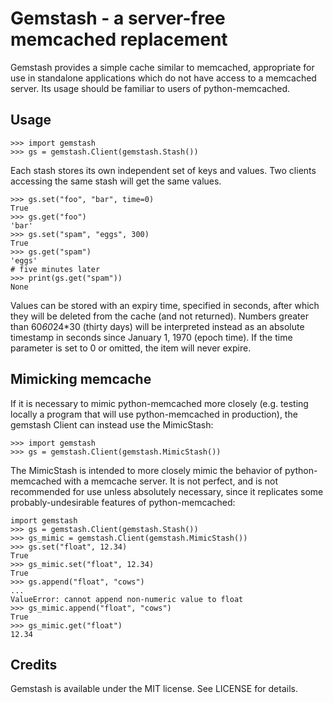 # Gemstash - a server-free memcached replacement

Gemstash provides a simple cache similar to memcached, appropriate for use in
standalone applications which do not have access to a memcached server. Its
usage should be familiar to users of python-memcached.

## Usage

```
>>> import gemstash
>>> gs = gemstash.Client(gemstash.Stash())
```

Each stash stores its own independent set of keys and values. Two clients
accessing the same stash will get the same values.

```
>>> gs.set("foo", "bar", time=0)
True
>>> gs.get("foo")
'bar'
>>> gs.set("spam", "eggs", 300)
True
>>> gs.get("spam")
'eggs'
# five minutes later
>>> print(gs.get("spam"))
None
```

Values can be stored with an expiry time, specified in seconds, after which they
will be deleted from the cache (and not returned). Numbers greater than
60*60*24*30 (thirty days) will be interpreted instead as an absolute timestamp
in seconds since January 1, 1970 (epoch time). If the time parameter is set to
0 or omitted, the item will never expire.

## Mimicking memcache

If it is necessary to mimic python-memcached more closely (e.g. testing locally
a program that will use python-memcached in production), the gemstash Client can
instead use the MimicStash:

```
>>> import gemstash
>>> gs = gemstash.Client(gemstash.MimicStash())
```

The MimicStash is intended to more closely mimic the behavior of
python-memcached with a memcache server. It is not perfect, and is not
recommended for use unless absolutely necessary, since it replicates some
probably-undesirable features of python-memcached:

```
import gemstash
>>> gs = gemstash.Client(gemstash.Stash())
>>> gs_mimic = gemstash.Client(gemstash.MimicStash())
>>> gs.set("float", 12.34)
True
>>> gs_mimic.set("float", 12.34)
True
>>> gs.append("float", "cows")
...
ValueError: cannot append non-numeric value to float
>>> gs_mimic.append("float", "cows")
True
>>> gs_mimic.get("float")
12.34
```

## Credits

Gemstash is available under the MIT license. See LICENSE for details.

